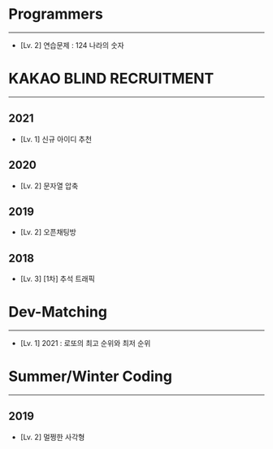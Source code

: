 # Programmers
---
* [Lv. 2] 연습문제 : 124 나라의 숫자



# KAKAO BLIND RECRUITMENT
---
## 2021
* [Lv. 1] 신규 아이디 추천 
## 2020
* [Lv. 2] 문자열 압축
## 2019
* [Lv. 2] 오픈채팅방
## 2018
* [Lv. 3] [1차] 추석 트래픽



# Dev-Matching
---
* [Lv. 1] 2021 : 로또의 최고 순위와 최저 순위


# Summer/Winter Coding
---
## 2019
* [Lv. 2] 멀쩡한 사각형
